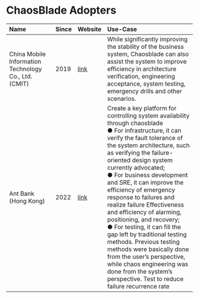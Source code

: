 # ChaosBlade Adopters


| Name                                                | Since | Website                                 | Use-Case                                                                                                                                                                                                                                                                                                                                                                                                                                                                                                                                                                                                                                                                                                                                                   |
|:----------------------------------------------------|:------|:----------------------------------------|:-----------------------------------------------------------------------------------------------------------------------------------------------------------------------------------------------------------------------------------------------------------------------------------------------------------------------------------------------------------------------------------------------------------------------------------------------------------------------------------------------------------------------------------------------------------------------------------------------------------------------------------------------------------------------------------------------------------------------------------------------------------|
| China Mobile Information Technology Co., Ltd.(CMIT) | 2019 | [link](https://it.10086.cn/indexc.html) | While significantly improving the stability of the business system, Chaosblade can also assist the system to improve efficiency in architecture verification, engineering acceptance, system testing, emergency drills and other scenarios.                                                                                                                                                                                                                                                                                                                                                                                                                                                                                                                |
| Ant Bank (Hong Kong)                                | 2022 | [link](https://www.antbank.hk/home?lang=zh_hk) | Create a key platform for controlling system availability through chaosblade<br/> ● For infrastructure, it can verify the fault tolerance of the system architecture, such as verifying the failure-oriented design system currently advocated; <br/>● For business development and SRE, it can improve the efficiency of emergency response to failures and realize failure Effectiveness and efficiency of alarming, positioning, and recovery; <br/>● For testing, it can fill the gap left by traditional testing methods. Previous testing methods were basically done from the user’s perspective, while chaos engineering was done from the system’s perspective. Test to reduce failure recurrence rate |                                                                                                                                                                                                                                            |